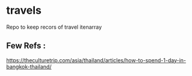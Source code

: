# travels
Repo to keep recors of travel itenarray

## Few Refs :

https://theculturetrip.com/asia/thailand/articles/how-to-spend-1-day-in-bangkok-thailand/

